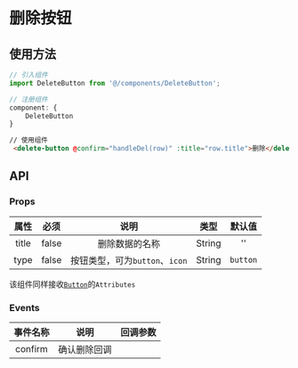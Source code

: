 # 删除按钮
## 使用方法
```js
// 引入组件
import DeleteButton from '@/components/DeleteButton';
```
```js
// 注册组件
component: {
    DeleteButton
}
```
```html
// 使用组件
 <delete-button @confirm="handleDel(row)" :title="row.title">删除</delete-button>
```

## API
### Props

属性|必须|说明|类型|默认值
:---:|:---:|:---:|:---:|:---:
title|false|删除数据的名称|String|''
type|false|按钮类型，可为`button`、`icon`|String|`button`

该组件同样接收[`Button`](https://element.eleme.cn/#/zh-CN/component/button)的`Attributes`

### Events

事件名称|说明|回调参数
:---:|:---:|:---:
confirm|确认删除回调|
